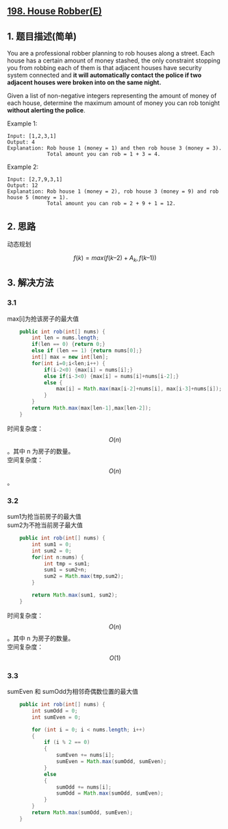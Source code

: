 ## [198. House Robber\(E\)](https://leetcode-cn.com/problems/house-robber/)

## 1. 题目描述\(简单\)

You are a professional robber planning to rob houses along a street. Each house has a certain amount of money stashed, the only constraint stopping you from robbing each of them is that adjacent houses have security system connected and **it will automatically contact the police if two adjacent houses were broken into on the same night.**

Given a list of non-negative integers representing the amount of money of each house, determine the maximum amount of money you can rob tonight **without alerting the police**.

Example 1:

```
Input: [1,2,3,1]
Output: 4
Explanation: Rob house 1 (money = 1) and then rob house 3 (money = 3).
             Total amount you can rob = 1 + 3 = 4.
```

Example 2:

```
Input: [2,7,9,3,1]
Output: 12
Explanation: Rob house 1 (money = 2), rob house 3 (money = 9) and rob house 5 (money = 1).
             Total amount you can rob = 2 + 9 + 1 = 12.
```

## 2. 思路

动态规划

$$f(k) = max(f(k – 2) + A_k, f(k – 1))$$

## 3. 解决方法

### 3.1

max\[i\]为抢该房子的最大值

```java
    public int rob(int[] nums) {
        int len = nums.length;
        if(len == 0) {return 0;}
        else if (len == 1) {return nums[0];}
        int[] max = new int[len];
        for(int i=0;i<len;i++) {
            if(i-2<0) {max[i] = nums[i];}
            else if(i-3<0) {max[i] = nums[i]+nums[i-2];}
            else {
                max[i] = Math.max(max[i-2]+nums[i], max[i-3]+nums[i]);
            }
        }
        return Math.max(max[len-1],max[len-2]);
    }
```

时间复杂度：$$O(n)$$。其中 n 为房子的数量。  
空间复杂度：$$O(n)$$。

### 3.2

sum1为抢当前房子的最大值  
sum2为不抢当前房子最大值

```java
    public int rob(int[] nums) {
        int sum1 = 0;
        int sum2 = 0;
        for(int n:nums) {
            int tmp = sum1;
            sum1 = sum2+n;
            sum2 = Math.max(tmp,sum2);
        }

        return Math.max(sum1, sum2);
    }
```

时间复杂度：$$O(n)$$。其中 n 为房子的数量。  
空间复杂度：$$O(1)$$

### 3.3

sumEven 和 sumOdd为相邻奇偶数位置的最大值

```java
    public int rob(int[] nums) {
        int sumOdd = 0;
        int sumEven = 0;

        for (int i = 0; i < nums.length; i++)
        {
            if (i % 2 == 0)
            {
                sumEven += nums[i];
                sumEven = Math.max(sumOdd, sumEven);
            }
            else
            {
                sumOdd += nums[i];
                sumOdd = Math.max(sumOdd, sumEven);
            }
        }
        return Math.max(sumOdd, sumEven);
    }
```



